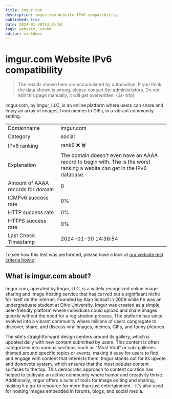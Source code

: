 ```yaml
---
title: imgur.com
description: imgur.com Website IPv6 compatibility
published: true
date: 2024-01-30T14:36:54
tags: website, rank6
editor: markdown
---
```


# imgur.com Website IPv6 compatibility

> The results shown here are accumulated by automation. If you think the data shown is wrong, please contact the administrators. 
> Do not edit this page manually, it will get overwritten.
{.is-info}

Imgur.com, by Imgur, LLC, is an online platform where users can share and enjoy an array of images, from memes to GIFs, in a vibrant community setting.


|   |   |
| - | - |
| Domainname | imgur.com
| Category | social |
| IPv6 ranking | rank6 :x: :wastebasket: |
| Explanation | The domain doesn't even have an AAAA record to begin with. The is the worst ranking a webite can get in the IPv6 database. |
| Amount of AAAA records for domain | 0 |
| ICMPv6 success rate | 0%|
| HTTP success rate | 0% |
| HTTPS success rate | 0% |
| Last Check Timestamp | 2024-01-30 14:36:54 |

To see how this test was performed, please have a look at [our website test criteria howto](/howto/testcriteria/website)!


## What is imgur.com about?
Imgur.com, operated by Imgur, LLC, is a widely recognized online image sharing and image hosting service that has carved out a significant niche for itself on the internet. Founded by Alan Schaaf in 2009 while he was an undergraduate student at Ohio University, Imgur was created as a simple, user-friendly platform where individuals could upload and share images quickly without the need for a registration process. The platform has since evolved into a vibrant community where millions of users congregate to discover, share, and discuss viral images, memes, GIFs, and funny pictures.

The site's straightforward design centers around its gallery, which is updated daily with new content submitted by users. This content is often categorized into various sections, such as "Most Viral" or sub-galleries themed around specific topics or events, making it easy for users to find and engage with content that interests them. Imgur stands out for its upvote and downvote system, which ensures that the most popular content surfaces to the top. This democratic approach to content curation has helped to cultivate an active community where humor and creativity thrive. Additionally, Imgur offers a suite of tools for image editing and sharing, making it a go-to resource for more than just entertainment – it's also used for hosting images embedded in forums, blogs, and social media.


